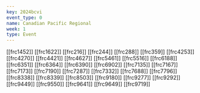 ```yaml
---
key: 2024bcvi
event_type: 0
name: Canadian Pacific Regional
week: 1
type: Event
---
```

[[frc1452]]
[[frc1622]]
[[frc216]]
[[frc244]]
[[frc288]]
[[frc359]]
[[frc4253]]
[[frc4270]]
[[frc4421]]
[[frc4627]]
[[frc5461]]
[[frc5516]]
[[frc6188]]
[[frc6351]]
[[frc6364]]
[[frc6390]]
[[frc6902]]
[[frc7135]]
[[frc7167]]
[[frc7173]]
[[frc7190]]
[[frc7287]]
[[frc7332]]
[[frc7688]]
[[frc7796]]
[[frc8338]]
[[frc8339]]
[[frc8503]]
[[frc9180]]
[[frc9277]]
[[frc9292]]
[[frc9449]]
[[frc9550]]
[[frc9641]]
[[frc9649]]
[[frc9719]]
